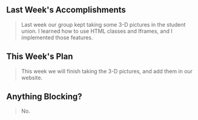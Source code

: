 ## Last Week's Accomplishments

 > Last week our group kept taking some 3-D pictures in the student union.
 I learned how to use HTML classes and Iframes, and I implemented those features.

 ## This Week's Plan

 > This week we will finish taking the 3-D pictures, and add them in our website.

 ## Anything Blocking?

 > No.
